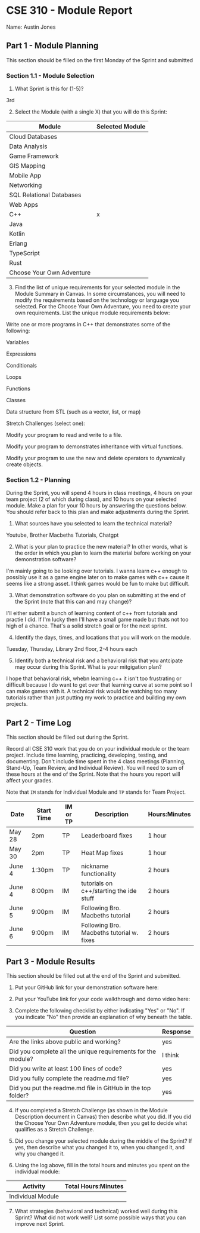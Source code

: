 # CSE 310 - Module Report

Name: Austin Jones

## Part 1 - Module Planning

This section should be filled on the first Monday of the Sprint and submitted

### Section 1.1 - Module Selection

1. What Sprint is this for (1-5)?

3rd

2. Select the Module (with a single X) that you will do this Sprint:

|Module                   |Selected Module|
|-------------------------|---------------|
|Cloud Databases          |               |
|Data Analysis            |               |
|Game Framework           |               |
|GIS Mapping              |               |
|Mobile App               |               |
|Networking               |               |
|SQL Relational Databases |               |
|Web Apps                 |               |
|C++                      |       x       |
|Java                     |               |
|Kotlin                   |               |
|Erlang                   |               |
|TypeScript               |               |
|Rust                     |               |
|Choose Your Own Adventure|               |

3. Find the list of unique requirements for your selected module in the Module Summary in Canvas.  In some circumstances, you will need to modify the requirements based on the technology or language you selected.  For the Choose Your Own Adventure, you need to create your own requirements.  List the unique module requirements below:

Write one or more programs in C++ that demonstrates some of the following:

Variables

Expressions

Conditionals

Loops

Functions

Classes

Data structure from STL (such as a vector, list, or map)

Stretch Challenges (select one):

Modify your program to read and write to a file.

Modify your program to demonstrates inheritance with virtual functions.

Modify your program to use the new and delete operators to dynamically create objects.

### Section 1.2 - Planning

During the Sprint, you will spend 4 hours in class meetings, 4 hours on your team project (2 of which during class), and 10 hours on your selected module.  Make a plan for your 10 hours by answering the questions below.  You should refer back to this plan and make adjustments during the Sprint.

1. What sources have you selected to learn the technical material?

Youtube, Brother Macbeths Tutorials, Chatgpt

2. What is your plan to practice the new material?  In other words, what is the order in which you plan to learn the material before working on your demonstration software?

I'm mainly going to be looking over tutorials. I wanna learn c++ enough to possibly use it as a game engine later on to make games with c++ cause it seems like a strong asset. I think games would be fun to make but difficult. 

3. What demonstration software do you plan on submitting at the end of the Sprint (note that this can and may change)?

I'll either submit a bunch of learning content of c++ from tutorials and practie I did. If I'm lucky then I'll have a small game made but thats not too high of a chance. That's a solid stretch goal or for the next sprint. 

4. Identify the days, times, and locations that you will work on the module.

Tuesday, Thursday, Library 2nd floor, 2-4 hours each

5. Identify both a technical risk and a behavioral risk that you antcipate may occur during this Sprint.  What is your mitgigation plan?

I hope that behavioral risk, whebn learning c++ it isn't too frustrating or difficult because I do want to get over that learning curve at some point so I can make games with it. A technical risk would be watching too many tutorials rather than just putting my work to practice and building my own projects.

## Part 2 - Time Log

This section should be filled out during the Sprint. 

Record all CSE 310 work that you do on your individual module or the team project.  Include time learning, practicing, developing, testing, and documenting.  Don't include time spent in the 4 class meetings (Planning, Stand-Up, Team Review, and Individual Review).  You will need to sum of these hours at the end of the Sprint. Note that the hours you report will affect your grades.

Note that `IM` stands for Individual Module and `TP` stands for Team Project.  

|Date      |Start Time|IM or TP|Description                                 |Hours:Minutes|
|----------|----------|--------|--------------------------------------------|-------------|
|  May 28  |    2pm   |   TP   |  Leaderboard fixes                         |   1 hour    |
|  May 30  |    2pm   |   TP   |  Heat Map fixes                            |   1 hour    |
|  June 4  |   1:30pm |   TP   |  nickname functionality                    |   2 hours   |
|  June 4  |   8:00pm |   IM   |  tutorials on c++/starting the ide stuff   |   2 hours   |
|  June 5  |   9:00pm |   IM   |  Following Bro. Macbeths tutorial          |   2 hours   |
|  June 6  |   9:00pm |   IM   |  Following Bro. Macbeths tutorial w. fixes |   2 hours   |




## Part 3 - Module Results

This section should be filled out at the end of the Sprint and submitted.

1. Put your GitHub link for your demonstration software here: 

2. Put your YouTube link for your code walkthrough and demo video here:

3. Complete the following checklist by either indicating "Yes" or "No". If you indicate "No" then provide an explanation of why beneath the table.

|Question                                                    |Response|
|------------------------------------------------------------|--------|
|Are the links above public and working?                     |  yes   |
|Did you complete all the unique requirements for the module?| I think|
|Did you write at least 100 lines of code?                   |  yes   |
|Did you fully complete the readme.md file?                  |  yes   |
|Did you put the readme.md file in GitHub in the top folder? |  yes   |

4. If you completed a Stretch Challenge (as shown in the Module Description document in Canvas) then describe what you did.  If you did the Choose Your Own Adventure module, then you get to decide what qualifies as a Stretch Challenge.

5. Did you change your selected module during the middle of the Sprint?  If yes, then describe what you changed it to, when you changed it, and why you changed it.

6. Using the log above, fill in the total hours and minutes you spent on the individual module:

|Activity         |Total Hours:Minutes|
|-----------------|-------------------|
|Individual Module|                   |

7. What strategies (behavioral and technical) worked well during this Sprint?  What did not work well?  List some possible ways that you can improve next Sprint.
